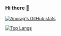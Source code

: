 ### Hi there 👋

[![Anurag's GitHub stats](https://github-readme-stats.vercel.app/api?username=ayoubgm)](https://github.com/anuraghazra/github-readme-stats)

[![Top Langs](https://github-readme-stats.vercel.app/api/top-langs/?username=ayoubgm&exclude_repo=github-readme-stats,anuraghazra.github.io)](https://github.com/anuraghazra/github-readme-stats)

